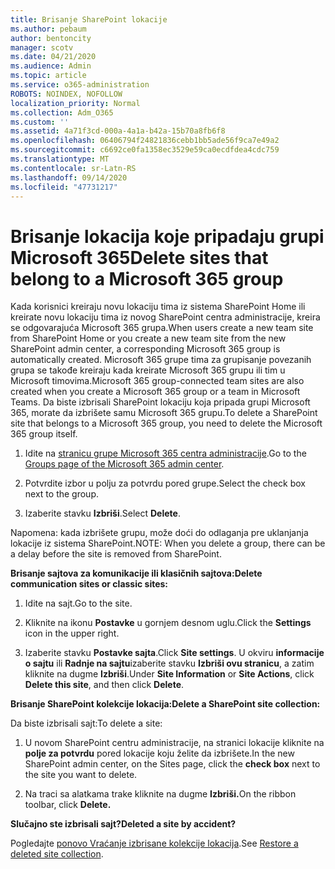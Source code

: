 ```yaml
---
title: Brisanje SharePoint lokacije
ms.author: pebaum
author: bentoncity
manager: scotv
ms.date: 04/21/2020
ms.audience: Admin
ms.topic: article
ms.service: o365-administration
ROBOTS: NOINDEX, NOFOLLOW
localization_priority: Normal
ms.collection: Adm_O365
ms.custom: ''
ms.assetid: 4a71f3cd-000a-4a1a-b42a-15b70a8fb6f8
ms.openlocfilehash: 06406794f24821836cebb1bb5ade56f9ca7e49a2
ms.sourcegitcommit: c6692ce0fa1358ec3529e59ca0ecdfdea4cdc759
ms.translationtype: MT
ms.contentlocale: sr-Latn-RS
ms.lasthandoff: 09/14/2020
ms.locfileid: "47731217"
---
```

# <a name="delete-sites-that-belong-to-a-microsoft-365-group"></a><span data-ttu-id="9e7fe-102">Brisanje lokacija koje pripadaju grupi Microsoft 365</span><span class="sxs-lookup"><span data-stu-id="9e7fe-102">Delete sites that belong to a Microsoft 365 group</span></span>

<span data-ttu-id="9e7fe-103">Kada korisnici kreiraju novu lokaciju tima iz sistema SharePoint Home ili kreirate novu lokaciju tima iz novog SharePoint centra administracije, kreira se odgovarajuća Microsoft 365 grupa.</span><span class="sxs-lookup"><span data-stu-id="9e7fe-103">When users create a new team site from SharePoint Home or you create a new team site from the new SharePoint admin center, a corresponding Microsoft 365 group is automatically created.</span></span> <span data-ttu-id="9e7fe-104">Microsoft 365 grupe tima za grupisanje povezanih grupa se takođe kreiraju kada kreirate Microsoft 365 grupu ili tim u Microsoft timovima.</span><span class="sxs-lookup"><span data-stu-id="9e7fe-104">Microsoft 365 group-connected team sites are also created when you create a Microsoft 365 group or a team in Microsoft Teams.</span></span> <span data-ttu-id="9e7fe-105">Da biste izbrisali SharePoint lokaciju koja pripada grupi Microsoft 365, morate da izbrišete samu Microsoft 365 grupu.</span><span class="sxs-lookup"><span data-stu-id="9e7fe-105">To delete a SharePoint site that belongs to a Microsoft 365 group, you need to delete the Microsoft 365 group itself.</span></span> 
  
1. <span data-ttu-id="9e7fe-106">Idite na [stranicu grupe Microsoft 365 centra administracije](https://portal.office.com/adminportal/home#/groups).</span><span class="sxs-lookup"><span data-stu-id="9e7fe-106">Go to the [Groups page of the Microsoft 365 admin center](https://portal.office.com/adminportal/home#/groups).</span></span>
    
2. <span data-ttu-id="9e7fe-107">Potvrdite izbor u polju za potvrdu pored grupe.</span><span class="sxs-lookup"><span data-stu-id="9e7fe-107">Select the check box next to the group.</span></span>
    
3. <span data-ttu-id="9e7fe-108">Izaberite stavku **Izbriši**.</span><span class="sxs-lookup"><span data-stu-id="9e7fe-108">Select **Delete**.</span></span>
    
<span data-ttu-id="9e7fe-109">Napomena: kada izbrišete grupu, može doći do odlaganja pre uklanjanja lokacije iz sistema SharePoint.</span><span class="sxs-lookup"><span data-stu-id="9e7fe-109">NOTE: When you delete a group, there can be a delay before the site is removed from SharePoint.</span></span>
  
<span data-ttu-id="9e7fe-110">**Brisanje sajtova za komunikacije ili klasičnih sajtova:**</span><span class="sxs-lookup"><span data-stu-id="9e7fe-110">**Delete communication sites or classic sites:**</span></span>

1. <span data-ttu-id="9e7fe-111">Idite na sajt.</span><span class="sxs-lookup"><span data-stu-id="9e7fe-111">Go to the site.</span></span>
  
2. <span data-ttu-id="9e7fe-112">Kliknite na ikonu **Postavke** u gornjem desnom uglu.</span><span class="sxs-lookup"><span data-stu-id="9e7fe-112">Click the **Settings** icon in the upper right.</span></span> 
  
3. <span data-ttu-id="9e7fe-113">Izaberite stavku **Postavke sajta**.</span><span class="sxs-lookup"><span data-stu-id="9e7fe-113">Click **Site settings**.</span></span> <span data-ttu-id="9e7fe-114">U okviru **informacije o sajtu** ili **Radnje na sajtu**izaberite stavku **Izbriši ovu stranicu**, a zatim kliknite na dugme **Izbriši**.</span><span class="sxs-lookup"><span data-stu-id="9e7fe-114">Under **Site Information** or **Site Actions**, click **Delete this site**, and then click **Delete**.</span></span>
  
<span data-ttu-id="9e7fe-115">**Brisanje SharePoint kolekcije lokacija:**</span><span class="sxs-lookup"><span data-stu-id="9e7fe-115">**Delete a SharePoint site collection:**</span></span>

<span data-ttu-id="9e7fe-116">Da biste izbrisali sajt:</span><span class="sxs-lookup"><span data-stu-id="9e7fe-116">To delete a site:</span></span>
  
1. <span data-ttu-id="9e7fe-117">U novom SharePoint centru administracije, na stranici lokacije kliknite na **polje za potvrdu** pored lokacije koju želite da izbrišete.</span><span class="sxs-lookup"><span data-stu-id="9e7fe-117">In the new SharePoint admin center, on the Sites page, click the **check box** next to the site you want to delete.</span></span> 
    
2. <span data-ttu-id="9e7fe-118">Na traci sa alatkama trake kliknite na dugme **Izbriši.**</span><span class="sxs-lookup"><span data-stu-id="9e7fe-118">On the ribbon toolbar, click **Delete.**</span></span>
    
<span data-ttu-id="9e7fe-119">**Slučajno ste izbrisali sajt?**</span><span class="sxs-lookup"><span data-stu-id="9e7fe-119">**Deleted a site by accident?**</span></span>

<span data-ttu-id="9e7fe-120">Pogledajte [ponovo Vraćanje izbrisane kolekcije lokacija](https://go.microsoft.com/fwlink/?linkid=867660).</span><span class="sxs-lookup"><span data-stu-id="9e7fe-120">See [Restore a deleted site collection](https://go.microsoft.com/fwlink/?linkid=867660).</span></span>
  

